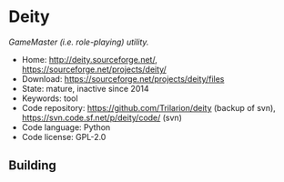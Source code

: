 # Deity

_GameMaster (i.e. role-playing) utility._

- Home: http://deity.sourceforge.net/, https://sourceforge.net/projects/deity/
- Download: https://sourceforge.net/projects/deity/files
- State: mature, inactive since 2014
- Keywords: tool
- Code repository: https://github.com/Trilarion/deity (backup of svn), https://svn.code.sf.net/p/deity/code/ (svn)
- Code language: Python
- Code license: GPL-2.0

## Building

